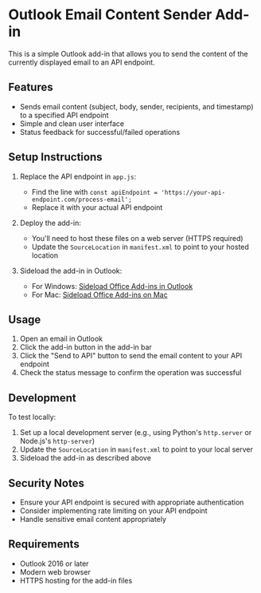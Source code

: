 # Outlook Email Content Sender Add-in

This is a simple Outlook add-in that allows you to send the content of the currently displayed email to an API endpoint.

## Features

- Sends email content (subject, body, sender, recipients, and timestamp) to a specified API endpoint
- Simple and clean user interface
- Status feedback for successful/failed operations

## Setup Instructions

1. Replace the API endpoint in `app.js`:
   - Find the line with `const apiEndpoint = 'https://your-api-endpoint.com/process-email';`
   - Replace it with your actual API endpoint

2. Deploy the add-in:
   - You'll need to host these files on a web server (HTTPS required)
   - Update the `SourceLocation` in `manifest.xml` to point to your hosted location

3. Sideload the add-in in Outlook:
   - For Windows: [Sideload Office Add-ins in Outlook](https://docs.microsoft.com/en-us/office/dev/add-ins/outlook/sideload-outlook-add-ins-for-testing)
   - For Mac: [Sideload Office Add-ins on Mac](https://docs.microsoft.com/en-us/office/dev/add-ins/outlook/sideload-outlook-add-ins-for-testing#sideload-an-add-in-on-mac)

## Usage

1. Open an email in Outlook
2. Click the add-in button in the add-in bar
3. Click the "Send to API" button to send the email content to your API endpoint
4. Check the status message to confirm the operation was successful

## Development

To test locally:

1. Set up a local development server (e.g., using Python's `http.server` or Node.js's `http-server`)
2. Update the `SourceLocation` in `manifest.xml` to point to your local server
3. Sideload the add-in as described above

## Security Notes

- Ensure your API endpoint is secured with appropriate authentication
- Consider implementing rate limiting on your API endpoint
- Handle sensitive email content appropriately

## Requirements

- Outlook 2016 or later
- Modern web browser
- HTTPS hosting for the add-in files 